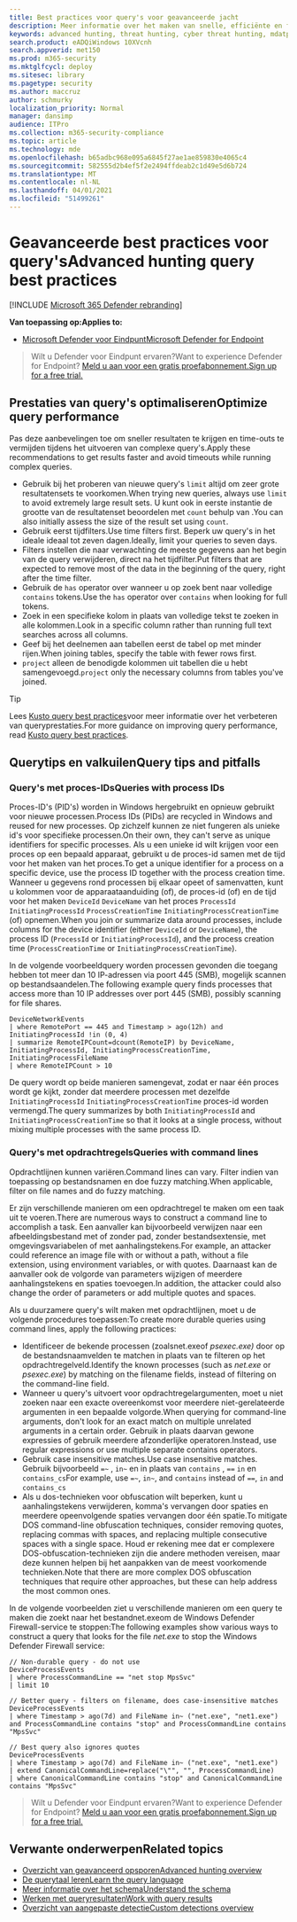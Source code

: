 ```yaml
---
title: Best practices voor query's voor geavanceerde jacht
description: Meer informatie over het maken van snelle, efficiënte en foutloze zoekquery's voor bedreigingen bij het gebruik van geavanceerde jacht
keywords: advanced hunting, threat hunting, cyber threat hunting, mdatp, microsoft defender atp, wdatp search, query, telemetry, custom detections, schema, kusto, avoid timeout, command lines, process id
search.product: eADQiWindows 10XVcnh
search.appverid: met150
ms.prod: m365-security
ms.mktglfcycl: deploy
ms.sitesec: library
ms.pagetype: security
ms.author: maccruz
author: schmurky
localization_priority: Normal
manager: dansimp
audience: ITPro
ms.collection: m365-security-compliance
ms.topic: article
ms.technology: mde
ms.openlocfilehash: b65adbc968e095a6845f27ae1ae859830e4065c4
ms.sourcegitcommit: 582555d2b4ef5f2e2494ffdeab2c1d49e5d6b724
ms.translationtype: MT
ms.contentlocale: nl-NL
ms.lasthandoff: 04/01/2021
ms.locfileid: "51499261"
---
```

# <a name="advanced-hunting-query-best-practices"></a><span data-ttu-id="554d0-104">Geavanceerde best practices voor query's</span><span class="sxs-lookup"><span data-stu-id="554d0-104">Advanced hunting query best practices</span></span>

[!INCLUDE [Microsoft 365 Defender rebranding](../../includes/microsoft-defender.md)]

<span data-ttu-id="554d0-105">**Van toepassing op:**</span><span class="sxs-lookup"><span data-stu-id="554d0-105">**Applies to:**</span></span>
- [<span data-ttu-id="554d0-106">Microsoft Defender voor Eindpunt</span><span class="sxs-lookup"><span data-stu-id="554d0-106">Microsoft Defender for Endpoint</span></span>](https://go.microsoft.com/fwlink/p/?linkid=2154037)


><span data-ttu-id="554d0-107">Wilt u Defender voor Eindpunt ervaren?</span><span class="sxs-lookup"><span data-stu-id="554d0-107">Want to experience Defender for Endpoint?</span></span> [<span data-ttu-id="554d0-108">Meld u aan voor een gratis proefabonnement.</span><span class="sxs-lookup"><span data-stu-id="554d0-108">Sign up for a free trial.</span></span>](https://www.microsoft.com/microsoft-365/windows/microsoft-defender-atp?ocid=docs-wdatp-bestpractices-abovefoldlink)

## <a name="optimize-query-performance"></a><span data-ttu-id="554d0-109">Prestaties van query's optimaliseren</span><span class="sxs-lookup"><span data-stu-id="554d0-109">Optimize query performance</span></span>

<span data-ttu-id="554d0-110">Pas deze aanbevelingen toe om sneller resultaten te krijgen en time-outs te vermijden tijdens het uitvoeren van complexe query's.</span><span class="sxs-lookup"><span data-stu-id="554d0-110">Apply these recommendations to get results faster and avoid timeouts while running complex queries.</span></span>

- <span data-ttu-id="554d0-111">Gebruik bij het proberen van nieuwe query's `limit` altijd om zeer grote resultatensets te voorkomen.</span><span class="sxs-lookup"><span data-stu-id="554d0-111">When trying new queries, always use `limit` to avoid extremely large result sets.</span></span> <span data-ttu-id="554d0-112">U kunt ook in eerste instantie de grootte van de resultatenset beoordelen met `count` behulp van .</span><span class="sxs-lookup"><span data-stu-id="554d0-112">You can also initially assess the size of the result set using `count`.</span></span>
- <span data-ttu-id="554d0-113">Gebruik eerst tijdfilters.</span><span class="sxs-lookup"><span data-stu-id="554d0-113">Use time filters first.</span></span> <span data-ttu-id="554d0-114">Beperk uw query's in het ideale ideaal tot zeven dagen.</span><span class="sxs-lookup"><span data-stu-id="554d0-114">Ideally, limit your queries to seven days.</span></span>
- <span data-ttu-id="554d0-115">Filters instellen die naar verwachting de meeste gegevens aan het begin van de query verwijderen, direct na het tijdfilter.</span><span class="sxs-lookup"><span data-stu-id="554d0-115">Put filters that are expected to remove most of the data in the beginning of the query, right after the time filter.</span></span>
- <span data-ttu-id="554d0-116">Gebruik de `has` operator over wanneer u op zoek bent naar volledige `contains` tokens.</span><span class="sxs-lookup"><span data-stu-id="554d0-116">Use the `has` operator over `contains` when looking for full tokens.</span></span>
- <span data-ttu-id="554d0-117">Zoek in een specifieke kolom in plaats van volledige tekst te zoeken in alle kolommen.</span><span class="sxs-lookup"><span data-stu-id="554d0-117">Look in a specific column rather than running full text searches across all columns.</span></span>
- <span data-ttu-id="554d0-118">Geef bij het deelnemen aan tabellen eerst de tabel op met minder rijen.</span><span class="sxs-lookup"><span data-stu-id="554d0-118">When joining tables, specify the table with fewer rows first.</span></span>
- <span data-ttu-id="554d0-119">`project` alleen de benodigde kolommen uit tabellen die u hebt samengevoegd.</span><span class="sxs-lookup"><span data-stu-id="554d0-119">`project` only the necessary columns from tables you've joined.</span></span>

>[!TIP]
><span data-ttu-id="554d0-120">Lees [Kusto query best practices](https://docs.microsoft.com/azure/kusto/query/best-practices)voor meer informatie over het verbeteren van queryprestaties.</span><span class="sxs-lookup"><span data-stu-id="554d0-120">For more guidance on improving query performance, read [Kusto query best practices](https://docs.microsoft.com/azure/kusto/query/best-practices).</span></span>

## <a name="query-tips-and-pitfalls"></a><span data-ttu-id="554d0-121">Querytips en valkuilen</span><span class="sxs-lookup"><span data-stu-id="554d0-121">Query tips and pitfalls</span></span>

### <a name="queries-with-process-ids"></a><span data-ttu-id="554d0-122">Query's met proces-IDs</span><span class="sxs-lookup"><span data-stu-id="554d0-122">Queries with process IDs</span></span>

<span data-ttu-id="554d0-123">Proces-ID's (PID's) worden in Windows hergebruikt en opnieuw gebruikt voor nieuwe processen.</span><span class="sxs-lookup"><span data-stu-id="554d0-123">Process IDs (PIDs) are recycled in Windows and reused for new processes.</span></span> <span data-ttu-id="554d0-124">Op zichzelf kunnen ze niet fungeren als unieke id's voor specifieke processen.</span><span class="sxs-lookup"><span data-stu-id="554d0-124">On their own, they can't serve as unique identifiers for specific processes.</span></span> <span data-ttu-id="554d0-125">Als u een unieke id wilt krijgen voor een proces op een bepaald apparaat, gebruikt u de proces-id samen met de tijd voor het maken van het proces.</span><span class="sxs-lookup"><span data-stu-id="554d0-125">To get a unique identifier for a process on a specific device, use the process ID together with the process creation time.</span></span> <span data-ttu-id="554d0-126">Wanneer u gegevens rond processen bij elkaar opeet of samenvatten, kunt u kolommen voor de apparaataanduiding (of), de proces-id (of) en de tijd voor het maken `DeviceId` `DeviceName` van het proces `ProcessId` `InitiatingProcessId` `ProcessCreationTime` `InitiatingProcessCreationTime` (of) opnemen.</span><span class="sxs-lookup"><span data-stu-id="554d0-126">When you join or summarize data around processes, include columns for the device identifier (either `DeviceId` or `DeviceName`), the process ID (`ProcessId` or `InitiatingProcessId`), and the process creation time (`ProcessCreationTime` or `InitiatingProcessCreationTime`).</span></span>

<span data-ttu-id="554d0-127">In de volgende voorbeeldquery worden processen gevonden die toegang hebben tot meer dan 10 IP-adressen via poort 445 (SMB), mogelijk scannen op bestandsaandelen.</span><span class="sxs-lookup"><span data-stu-id="554d0-127">The following example query finds processes that access more than 10 IP addresses over port 445 (SMB), possibly scanning for file shares.</span></span>

```kusto
DeviceNetworkEvents
| where RemotePort == 445 and Timestamp > ago(12h) and InitiatingProcessId !in (0, 4)
| summarize RemoteIPCount=dcount(RemoteIP) by DeviceName, InitiatingProcessId, InitiatingProcessCreationTime, InitiatingProcessFileName
| where RemoteIPCount > 10
```

<span data-ttu-id="554d0-128">De query wordt op beide manieren samengevat, zodat er naar één proces wordt ge kijkt, zonder dat meerdere processen met dezelfde `InitiatingProcessId` `InitiatingProcessCreationTime` proces-id worden vermengd.</span><span class="sxs-lookup"><span data-stu-id="554d0-128">The query summarizes by both `InitiatingProcessId` and `InitiatingProcessCreationTime` so that it looks at a single process, without mixing multiple processes with the same process ID.</span></span>

### <a name="queries-with-command-lines"></a><span data-ttu-id="554d0-129">Query's met opdrachtregels</span><span class="sxs-lookup"><span data-stu-id="554d0-129">Queries with command lines</span></span>

<span data-ttu-id="554d0-130">Opdrachtlijnen kunnen variëren.</span><span class="sxs-lookup"><span data-stu-id="554d0-130">Command lines can vary.</span></span> <span data-ttu-id="554d0-131">Filter indien van toepassing op bestandsnamen en doe fuzzy matching.</span><span class="sxs-lookup"><span data-stu-id="554d0-131">When applicable, filter on file names and do fuzzy matching.</span></span>

<span data-ttu-id="554d0-132">Er zijn verschillende manieren om een opdrachtregel te maken om een taak uit te voeren.</span><span class="sxs-lookup"><span data-stu-id="554d0-132">There are numerous ways to construct a command line to accomplish a task.</span></span> <span data-ttu-id="554d0-133">Een aanvaller kan bijvoorbeeld verwijzen naar een afbeeldingsbestand met of zonder pad, zonder bestandsextensie, met omgevingsvariabelen of met aanhalingstekens.</span><span class="sxs-lookup"><span data-stu-id="554d0-133">For example, an attacker could reference an image file with or without a path, without a file extension, using environment variables, or with quotes.</span></span> <span data-ttu-id="554d0-134">Daarnaast kan de aanvaller ook de volgorde van parameters wijzigen of meerdere aanhalingstekens en spaties toevoegen.</span><span class="sxs-lookup"><span data-stu-id="554d0-134">In addition, the attacker could also change the order of parameters or add multiple quotes and spaces.</span></span>

<span data-ttu-id="554d0-135">Als u duurzamere query's wilt maken met opdrachtlijnen, moet u de volgende procedures toepassen:</span><span class="sxs-lookup"><span data-stu-id="554d0-135">To create more durable queries using command lines, apply the following practices:</span></span>

- <span data-ttu-id="554d0-136">Identificeer de bekende processen  (zoalsnet.exeof *psexec.exe)* door op de bestandsnaamvelden te matchen in plaats van te filteren op het opdrachtregelveld.</span><span class="sxs-lookup"><span data-stu-id="554d0-136">Identify the known processes (such as *net.exe* or *psexec.exe*) by matching on the filename fields, instead of filtering on the command-line field.</span></span>
- <span data-ttu-id="554d0-137">Wanneer u query's uitvoert voor opdrachtregelargumenten, moet u niet zoeken naar een exacte overeenkomst voor meerdere niet-gerelateerde argumenten in een bepaalde volgorde.</span><span class="sxs-lookup"><span data-stu-id="554d0-137">When querying for command-line arguments, don't look for an exact match on multiple unrelated arguments in a certain order.</span></span> <span data-ttu-id="554d0-138">Gebruik in plaats daarvan gewone expressies of gebruik meerdere afzonderlijke operatoren.</span><span class="sxs-lookup"><span data-stu-id="554d0-138">Instead, use regular expressions or use multiple separate contains operators.</span></span>
- <span data-ttu-id="554d0-139">Gebruik case insensitive matches.</span><span class="sxs-lookup"><span data-stu-id="554d0-139">Use case insensitive matches.</span></span> <span data-ttu-id="554d0-140">Gebruik bijvoorbeeld `=~` , `in~` en in plaats van `contains` , `==` `in` en `contains_cs`</span><span class="sxs-lookup"><span data-stu-id="554d0-140">For example, use `=~`, `in~`, and `contains` instead of `==`, `in` and `contains_cs`</span></span>
- <span data-ttu-id="554d0-141">Als u dos-technieken voor obfuscation wilt beperken, kunt u aanhalingstekens verwijderen, komma's vervangen door spaties en meerdere opeenvolgende spaties vervangen door één spatie.</span><span class="sxs-lookup"><span data-stu-id="554d0-141">To mitigate DOS command-line obfuscation techniques, consider removing quotes, replacing commas with spaces, and replacing multiple consecutive spaces with a single space.</span></span> <span data-ttu-id="554d0-142">Houd er rekening mee dat er complexere DOS-obfuscation-technieken zijn die andere methoden vereisen, maar deze kunnen helpen bij het aanpakken van de meest voorkomende technieken.</span><span class="sxs-lookup"><span data-stu-id="554d0-142">Note that there are more complex DOS obfuscation techniques that require other approaches, but these can help address the most common ones.</span></span>

<span data-ttu-id="554d0-143">In de volgende voorbeelden ziet u verschillende manieren  om een query te maken die zoekt naar het bestandnet.exeom de Windows Defender Firewall-service te stoppen:</span><span class="sxs-lookup"><span data-stu-id="554d0-143">The following examples show various ways to construct a query that looks for the file *net.exe* to stop the Windows Defender Firewall service:</span></span>

```kusto
// Non-durable query - do not use
DeviceProcessEvents
| where ProcessCommandLine == "net stop MpsSvc"
| limit 10

// Better query - filters on filename, does case-insensitive matches
DeviceProcessEvents
| where Timestamp > ago(7d) and FileName in~ ("net.exe", "net1.exe") and ProcessCommandLine contains "stop" and ProcessCommandLine contains "MpsSvc" 

// Best query also ignores quotes
DeviceProcessEvents
| where Timestamp > ago(7d) and FileName in~ ("net.exe", "net1.exe")
| extend CanonicalCommandLine=replace("\"", "", ProcessCommandLine)
| where CanonicalCommandLine contains "stop" and CanonicalCommandLine contains "MpsSvc" 
```

> <span data-ttu-id="554d0-144">Wilt u Defender voor Eindpunt ervaren?</span><span class="sxs-lookup"><span data-stu-id="554d0-144">Want to experience Defender for Endpoint?</span></span> [<span data-ttu-id="554d0-145">Meld u aan voor een gratis proefabonnement.</span><span class="sxs-lookup"><span data-stu-id="554d0-145">Sign up for a free trial.</span></span>](https://www.microsoft.com/microsoft-365/windows/microsoft-defender-atp?ocid=docs-wdatp-bestpractices-belowfoldlink)

## <a name="related-topics"></a><span data-ttu-id="554d0-146">Verwante onderwerpen</span><span class="sxs-lookup"><span data-stu-id="554d0-146">Related topics</span></span>

- [<span data-ttu-id="554d0-147">Overzicht van geavanceerd opsporen</span><span class="sxs-lookup"><span data-stu-id="554d0-147">Advanced hunting overview</span></span>](advanced-hunting-overview.md)
- [<span data-ttu-id="554d0-148">De querytaal leren</span><span class="sxs-lookup"><span data-stu-id="554d0-148">Learn the query language</span></span>](advanced-hunting-query-language.md)
- [<span data-ttu-id="554d0-149">Meer informatie over het schema</span><span class="sxs-lookup"><span data-stu-id="554d0-149">Understand the schema</span></span>](advanced-hunting-schema-reference.md)
- [<span data-ttu-id="554d0-150">Werken met queryresultaten</span><span class="sxs-lookup"><span data-stu-id="554d0-150">Work with query results</span></span>](advanced-hunting-query-results.md)
- [<span data-ttu-id="554d0-151">Overzicht van aangepaste detectie</span><span class="sxs-lookup"><span data-stu-id="554d0-151">Custom detections overview</span></span>](overview-custom-detections.md)
